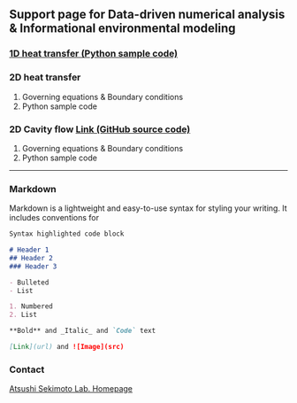 ## Support page for Data-driven numerical analysis & Informational environmental modeling 

### [1D heat transfer (Python sample code)](1d-heat-transfer.md)



### 2D heat transfer

1. Governing equations & Boundary conditions
2. Python sample code

### 2D Cavity flow [Link (GitHub source code)](https://github.com/Sekimoto-Lab/Cavity)

1. Governing equations & Boundary conditions
2. Python sample code

---
### Markdown

Markdown is a lightweight and easy-to-use syntax for styling your writing. It includes conventions for

```markdown
Syntax highlighted code block

# Header 1
## Header 2
### Header 3

- Bulleted
- List

1. Numbered
2. List

**Bold** and _Italic_ and `Code` text

[Link](url) and ![Image](src)
```

### Contact

[Atsushi Sekimoto Lab. Homepage](https://sites.google.com/view/sekimoto-lab/lectures/%E3%83%87%E3%83%BC%E3%82%BF%E9%A7%86%E5%8B%95%E5%9E%8B%E6%95%B0%E5%80%A4%E8%A8%88%E7%AE%97-data-driven-numerical-analysis)

